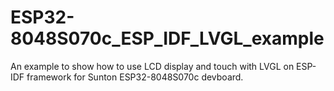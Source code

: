 # ESP32-8048S070c_ESP_IDF_LVGL_example
An example to show how to use LCD display and touch with LVGL on ESP-IDF framework for Sunton ESP32-8048S070c devboard.
